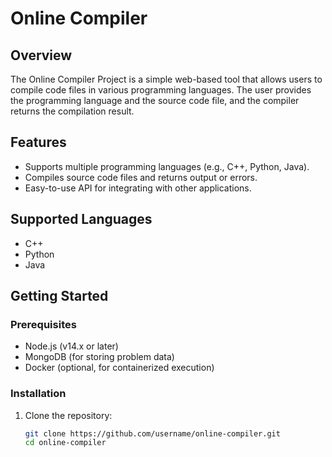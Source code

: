  # Online Compiler

## Overview

The Online Compiler Project is a simple web-based tool that allows users to compile code files in various programming languages. The user provides the programming language and the source code file, and the compiler returns the compilation result.

## Features

- Supports multiple programming languages (e.g., C++, Python, Java).
- Compiles source code files and returns output or errors.
- Easy-to-use API for integrating with other applications.

## Supported Languages

- C++
- Python
- Java

## Getting Started

### Prerequisites

- Node.js (v14.x or later)
- MongoDB (for storing problem data)
- Docker (optional, for containerized execution)

### Installation

1. Clone the repository:
   ```sh
   git clone https://github.com/username/online-compiler.git
   cd online-compiler

